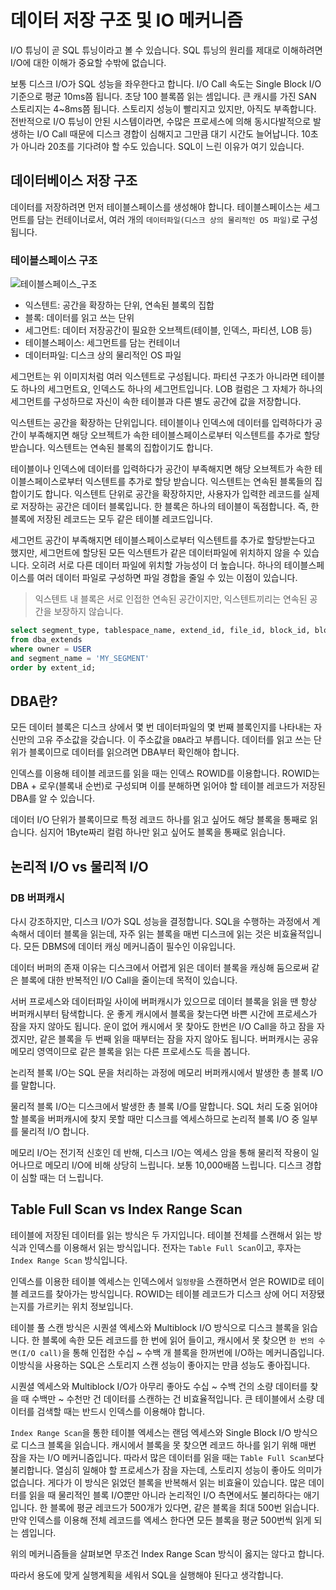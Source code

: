 # 데이터 저장 구조 및 IO 메커니즘

I/O 튜닝이 곧 SQL 튜닝이라고 볼 수 있습니다. SQL 튜닝의 원리를 제대로 이해하려면 I/O에 대한 이해가 중요할 수밖에 없습니다. 

보통 디스크 I/O가 SQL 성능을 좌우한다고 합니다. I/O Call 속도는 Single Block I/O 기준으로 평균 10ms쯤 됩니다. 초당 100 블록쯤 읽는 셈입니다. 큰 캐시를 가진 SAN 스토리지는  4~8ms쯤 됩니다.  스토리지 성능이 빨리지고 있지만, 아직도 부족합니다. 전반적으로 I/O 튜닝이 안된 시스템이라면, 수많은 프로세스에 의해 동시다발적으로 발생하는 I/O Call 때문에 디스크 경합이 심해지고 그만큼 대기 시간도 늘어납니다. 10초가 아니라 20초를 기다려야 할 수도 있습니다. SQL이 느린 이유가 여기 있습니다. 

## 데이터베이스 저장 구조

데이터를 저장하려면 먼저 테이블스페이스를 생성해야 합니다. 테이블스페이스는 세그먼트를 담는 컨테이너로서, 여러 개의 `데이터파일(디스크 상의 물리적인 OS 파일)`로 구성됩니다.

### 테이블스페이스 구조 

![테이블스페이스_구조](https://user-images.githubusercontent.com/22395934/126488839-49344a6f-e6c9-4753-b63c-0ee38fd30fa1.png)

- 익스텐트: 공간을 확장하는 단위, 연속된 블록의 집합
- 블록: 데이터를 읽고 쓰는 단위
- 세그먼트: 데이터 저장공간이 필요한 오브젝트(테이블, 인덱스, 파티션, LOB 등)
- 테이블스페이스: 세그먼트를 담는 컨테이너
- 데이터파일: 디스크 상의 물리적인 OS 파일

세그먼트는 위 이미지처럼 여러 익스텐트로 구성됩니다. 파티션 구조가 아니라면 테이블도 하나의 세그먼트요, 인덱스도 하나의 세그먼트입니다. LOB 컬럼은 그 자체가 하나의 세그먼트를 구성하므로 자신이 속한 테이블과 다른 별도 공간에 값을 저장합니다.

익스텐트는 공간을 확장하는 단위입니다. 테이블이나 인덱스에 데이터를 입력하다가 공간이 부족해지면 해당 오브젝트가 속한 테이블스페이스로부터 익스텐트를 추가로 할당받습니다. 익스텐트는 연속된 블록의 집합이기도 합니다. 

테이블이나 인덱스에 데이터를 입력하다가 공간이 부족해지면 해당 오브젝트가 속한 테이블스페이스로부터 익스텐트를 추가로 할당 받습니다. 익스텐트는 연속된 블록들의 집합이기도 합니다. 익스텐트 단위로 공간을 확장하지만, 사용자가 입력한 레코드를 실제로 저장하는 공간은 데이터 블록입니다. 한 블록은 하나의 테이블이 독점합니다. 즉, 한 블록에 저장된 레코드는 모두 같은 테이블 레코드입니다.

세그먼트 공간이 부족해지면 테이블스페이스로부터 익스텐트를 추가로 할당받는다고 했지만, 세그먼트에 할당된 모든 익스텐트가 같은 데이터파일에 위치하지 않을 수 있습니다. 오히려 서로 다른 데이터 파일에 위치할 가능성이 더 높습니다. 하나의 테이블스페이스를 여러 데이터 파일로 구성하면 파일 경합을 줄일 수 있는 이점이 있습니다. 

> 익스텐트 내 블록은 서로 인접한 연속된 공간이지만, 익스텐트끼리는 연속된 공간을 보장하지 않습니다.

```sql
select segment_type, tablespace_name, extend_id, file_id, block_id, blocks
from dba_extends
where owner = USER
and segment_name = 'MY_SEGMENT'
order by extent_id;
```

## DBA란?

모든 데이터 블록은 디스크 상에서 몇 번 데이터파일의 몇 번째 블록인지를 나타내는 자신만의 고유 주소값을 갖습니다. 이 주소값을 `DBA`라고 부릅니다. 데이터를 읽고 쓰는 단위가 블록이므로 데이터를 읽으려면 DBA부터 확인해야 합니다.

인덱스를 이용해 테이블 레코드를 읽을 때는 인덱스 ROWID를 이용합니다. ROWID는 DBA + 로우(블록내 순번)로 구성되며 이를 분해하면 읽어야 할 테이블 레코드가 저장된 DBA를 알 수 있습니다.

데이터 I/O 단위가 블록이므로 특정 레코드 하나를 읽고 싶어도 해당 블록을 통째로 읽습니다. 심지어 1Byte짜리 컬럼 하나만 읽고 싶어도 블록을 통째로 읽습니다.


## 논리적 I/O vs 물리적 I/O

### DB 버퍼캐시

다시 강조하지만, 디스크 I/O가 SQL 성능을 결정합니다. SQL을 수행하는 과정에서 계속해서 데이터 블록을 읽는데, 자주 읽는 블록을 매번 디스크에 읽는 것은 비효율적입니다. 모든 DBMS에 데이터 캐싱 메커니즘이 필수인 이유입니다.

데이터 버퍼의 존재 이유는 디스크에서 어렵게 읽은 데이터 블록을 캐싱해 둠으로써 같은 블록에 대한 반복적인 I/O Call을 줄이는데 목적이 있습니다.

서버 프로세스와 데이터파일 사이에 버퍼캐시가 있으므로 데이터 블록을 읽을 땐 항상 버퍼캐시부터 탐색합니다. 운 좋게 캐시에서 블록을 찾는다면 바쁜 시간에 프로세스가 잠을 자지 않아도 됩니다. 운이 없어 캐시에서 못 찾아도 한번은 I/O Call을 하고 잠을 자겠지만, 같은 블록을 두 번째 읽을 때부터는 잠을 자지 않아도 됩니다. 버퍼캐시는 공유 메모리 영역이므로 같은 블록을 읽는 다른 프로세스도 득을 봅니다.

논리적 블록 I/O는 SQL 문을 처리하는 과정에 메모리 버퍼캐시에서 발생한 총 블록 I/O를 말합니다. 

물리적 블록 I/O는 디스크에서 발생한 총 블록 I/O를 말합니다. SQL 처리 도중 읽어야 할 블록을 버퍼캐시에 찾지 못할 때만 디스크를 엑세스하므로 논리적 블록 I/O 중 일부를 물리적 I/O 합니다.

메모리 I/O는 전기적 신호인 데 반해, 디스크 I/O는 엑세스 암을 통해 물리적 작용이 일어나므로 메모리 I/O에 비해 상당히 느립니다. 보통 10,000배쯤 느립니다. 디스크 경합이 심할 때는 더 느립니다.

## Table Full Scan vs Index Range Scan

테이블에 저장된 데이터를 읽는 방식은 두 가지입니다. 테이블 전체를 스캔해서 읽는 방식과 인덱스를 이용해서 읽는 방식입니다. 전자는 `Table Full Scan`이고, 후자는 `Index Range Scan` 방식입니다. 

인덱스를 이용한 테이블 엑세스는 인덱스에서 `일정량`을 스캔하면서 얻은 ROWID로 테이블 레코드를 찾아가는 방식입니다. ROWID는 테이블 레코드가 디스크 상에 어디 저장됐는지를 가르키는 위치 정보입니다.

테이블 풀 스캔 방식은 시퀀셜 엑세스와 Multiblock I/O 방식으로 디스크 블록을 읽습니다. 한 블록에 속한 모든 레코드를 한 번에 읽어 들이고, 캐시에서 못 찾으면 `한 번의 수면(I/O call)`을 통해 인접한 수십 ~ 수백  개 블록을 한꺼번에 I/O하는 메커니즘입니다. 이방식을 사용하는 SQL은 스토리지 스캔 성능이 좋아지는 만큼 성능도 좋아집니다.

시퀀셜 엑세스와 Multiblock I/O가 아무리 좋아도 수십 ~ 수백 건의 소량 데이터를 찾을 때 수백만 ~ 수천만 건 데이터를 스캔하는 건 비효율적입니다. 큰 테이블에서 소량 데이터를 검색할 때는 반드시 인덱스를 이용해야 합니다.

`Index Range Scan`을 통한 테이블 엑세스는 랜덤 엑세스와 Single Block I/O 방식으로 디스크 블록을 읽습니다. 캐시에서 블록을 못 찾으면 레코드 하나를 읽기 위해 매번 잠을 자는 I/O 메커니즘입니다. 따라서 많은 데이터를 읽을 때는 `Table Full Scan`보다 불리합니다. 열심히 일해야 할 프로세스가 잠을 자는데, 스토리지 성능이 좋아도 의미가 없습니다. 게다가 이 방식은 읽었던 블록을 반복해서 읽는 비효율이 있습니다. 많은 데이터를 읽을 때 물리적인 블록 I/O뿐만 아니라 논리적인 I/O 측면에서도 불리하다는 애기입니다. 한 블록에 평균 레코드가 500개가 있다면, 같은 블록을 최대 500번 읽습니다. 만약 인덱스를 이용해 전체 레코드를 엑세스 한다면 모든 블록을 평균 500번씩 읽게 되는 셈입니다.  

위의 메커니즘들을 살펴보면 무조건 Index Range Scan 방식이 옳지는 않다고 합니다.

따라서 용도에 맞게 실행계획을 세워서 SQL을 실행해야 된다고 생각합니다.

